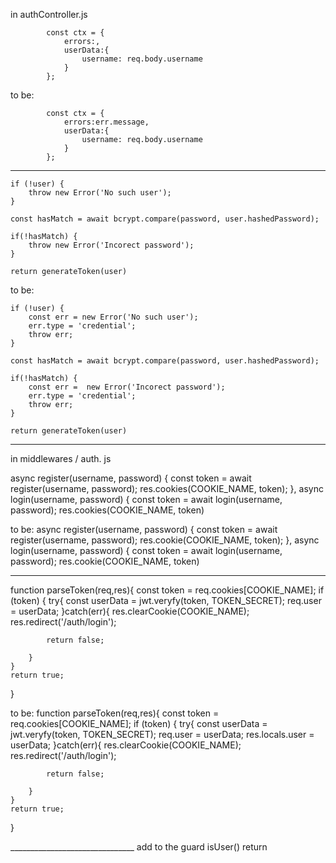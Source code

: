 in authController.js


            const ctx = {
                errors:,
                userData:{
                    username: req.body.username
                }
            };


to be:


            const ctx = {
                errors:err.message,
                userData:{
                    username: req.body.username
                }
            };

___________________________________________________________

    if (!user) {
        throw new Error('No such user');
    }

    const hasMatch = await bcrypt.compare(password, user.hashedPassword);

    if(!hasMatch) {
        throw new Error('Incorect password');
    }

    return generateToken(user)

to be:

    if (!user) {
        const err = new Error('No such user');
        err.type = 'credential';
        throw err;
    }

    const hasMatch = await bcrypt.compare(password, user.hashedPassword);

    if(!hasMatch) {
        const err =  new Error('Incorect password');
        err.type = 'credential';
        throw err;
    }

    return generateToken(user)
________________________________________________
in middlewares / auth. js

 async register(username, password) {
                const token = await register(username, password);
                res.cookies(COOKIE_NAME, token);
            },
            async login(username, password) {
                const token = await login(username, password);
                res.cookies(COOKIE_NAME, token)

to be:
 async register(username, password) {
                const token = await register(username, password);
                res.cookie(COOKIE_NAME, token);
            },
            async login(username, password) {
                const token = await login(username, password);
                res.cookie(COOKIE_NAME, token)

_________________________________________________

function parseToken(req,res){
    const token = req.cookies[COOKIE_NAME];
    if (token) {
        try{
            const userData = jwt.veryfy(token, TOKEN_SECRET);
            req.user = userData;
        }catch(err){
            res.clearCookie(COOKIE_NAME);
            res.redirect('/auth/login');
    
            return false;
    
        }
    }
    return true;
}

to be:
function parseToken(req,res){
    const token = req.cookies[COOKIE_NAME];
    if (token) {
        try{
            const userData = jwt.veryfy(token, TOKEN_SECRET);
            req.user = userData;
            res.locals.user = userData;
        }catch(err){
            res.clearCookie(COOKIE_NAME);
            res.redirect('/auth/login');
    
            return false;
    
        }
    }
    return true;
}


_______________________________ add to the guard isUser() return
